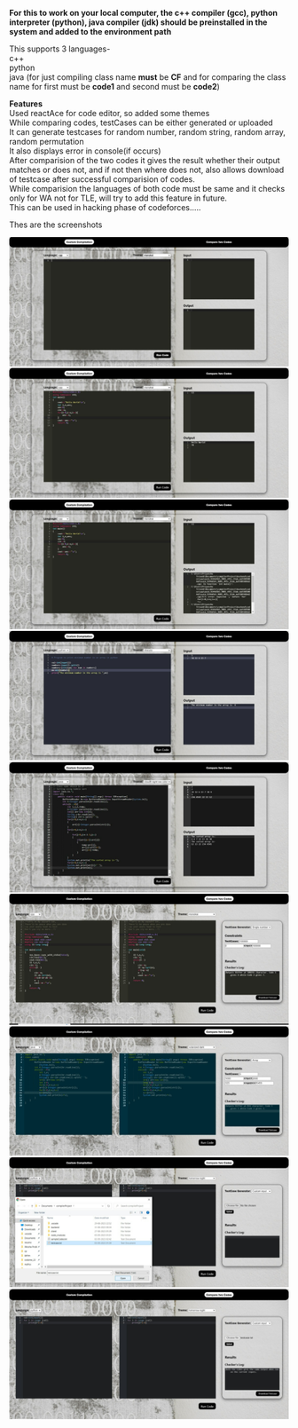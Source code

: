 
**For this to work on your local computer, the c++ compiler (gcc), python interpreter (python), java compiler (jdk) should be preinstalled in the system and added to the environment path**
  
This supports 3 languages-  
c++  
python  
java (for just compiling class name **must** be **CF** and for comparing the class name for first must be **code1** and second must be **code2**)  
  
**Features**  
Used reactAce for code editor, so added some themes  
While comparing codes, testCases can be either generated or uploaded  
It can generate testcases for random number, random string, random array, random permutation  
It also displays error in console(if occurs)  
After comparision of the two codes it gives the result whether their output matches or does not, and if not then where does not, also allows download of testcase after successful comparision of codes.  
While comparision the languages of both code must be same and it checks only for WA not for TLE, will try to add this feature in future.  
This can be used in hacking phase of codeforces.....  
  
Thes are the screenshots  
  
![Alt text](/screenShots/img1.jpeg?raw=true)
![Alt text](/screenShots/img2.jpeg?raw=true)
![Alt text](/screenShots/img3.jpeg?raw=true)
![Alt text](/screenShots/img4.jpeg?raw=true)
![Alt text](/screenShots/img5.jpeg?raw=true)
![Alt text](/screenShots/img6.jpeg?raw=true)
![Alt text](/screenShots/img7.jpeg?raw=true)
![Alt text](/screenShots/img8.jpeg?raw=true)
![Alt text](/screenShots/img9.jpeg?raw=true)

